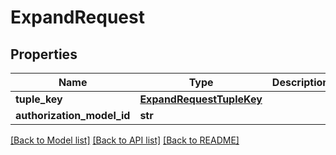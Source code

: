 # ExpandRequest


## Properties
Name | Type | Description | Notes
------------ | ------------- | ------------- | -------------
**tuple_key** | [**ExpandRequestTupleKey**](ExpandRequestTupleKey.md) |  | 
**authorization_model_id** | **str** |  | [optional] 

[[Back to Model list]](../README.md#documentation-for-models) [[Back to API list]](../README.md#documentation-for-api-endpoints) [[Back to README]](../README.md)


